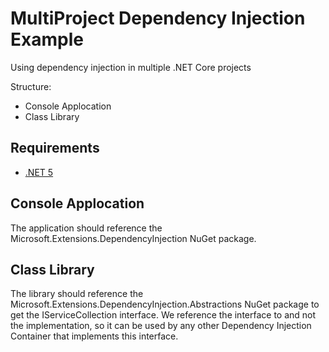 # MultiProject Dependency Injection Example
Using dependency injection in multiple .NET Core projects

Structure:
- Console Applocation
- Class Library

## Requirements
- [.NET 5](https://dotnet.microsoft.com/download/dotnet/)

## Console Applocation

The application should reference the Microsoft.Extensions.DependencyInjection NuGet package.

## Class Library

The library should reference the Microsoft.Extensions.DependencyInjection.Abstractions NuGet package to get the IServiceCollection interface. We reference the interface to and not the implementation, so it can be used by any other Dependency Injection Container that implements this interface.

